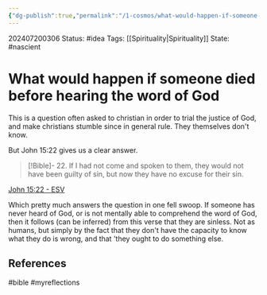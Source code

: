 ```yaml
---
{"dg-publish":true,"permalink":"/1-cosmos/what-would-happen-if-someone-died-before-hearing-the-word-of-god/"}
---
```


202407200306
Status: #idea
Tags: [[Spirituality\|Spirituality]]
State: #nascient
# What would happen if someone died before hearing the word of God

This is a question often asked to christian in order to trial the justice of God, and make christians stumble since in general rule. They themselves don't know.

But John 15:22 gives us a clear answer.

> [!Bible]-
> 22. If I had not come and spoken to them, they would not have been guilty of sin,  but now they have no excuse for their sin.
> 
  [John 15:22 - ESV](https://bolls.life/ESV/43/15/)


Which pretty much answers the question in one fell swoop. If someone has never heard of God, or is not mentally able to comprehend the word of God, then it follows (can be inferred) from this verse that they are sinless. Not as humans, but simply by the fact that they don't have the capacity to know what they do is wrong, and that 
\'they ought to do something else.

## References



#bible #myreflections 